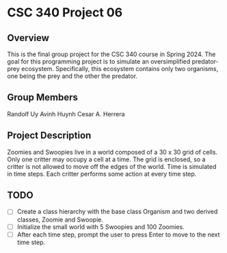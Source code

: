 # CSC 340 Project 06

## Overview

This is the final group project for the CSC 340 course in Spring 2024. The goal for this programming project is to simulate an oversimplified predator-prey ecosystem. Specifically, this ecosystem contains only two organisms, one being the prey and the other the predator.

## Group Members

Randolf Uy
Avinh Huynh
Cesar A. Herrera

## Project Description

Zoomies and Swoopies live in a world composed of a 30 x 30 grid of cells. Only one critter may occupy a cell at a time. The grid is enclosed, so a critter is not allowed to move off the edges of the world. Time is simulated in time steps. Each critter performs some action at every time step. 


## TODO

- [ ] Create a class hierarchy with the base class Organism and two derived classes, Zoomie and Swoopie.
- [ ] Initialize the small world with 5 Swoopies and 100 Zoomies.
- [ ] After each time step, prompt the user to press Enter to move to the next time step.
